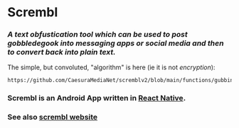 # Scrembl

### _A text obfustication tool which can be used to post gobbledegook into messaging apps or social media and then to convert back into plain text._

The simple, but convoluted, "algorithm" is here (ie it is not _encryption_): 
```
https://github.com/CaesuraMediaNet/scremblv2/blob/main/functions/gubbins.js
```

### Scrembl is an Android App written in [React Native].
### See also [scrembl website]

[scrembl website]: <https://scrembl.com>
[React Native]: <https://reactnative.dev>



